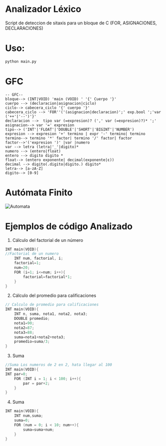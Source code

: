 # Analizador Léxico 
Script de deteccion de sitaxis para un bloque de C (FOR, ASIGNACIONES, DECLARACIONES)

# Uso:
```bash
python main.py
```

# GFC
```
-- GFC--
bloque--> (INT|VOID) 'main (VOID) ' '{' Cuerpo '}'
cuerpo --> (declaracion|asignacion|ciclo)
ciclo--> cabecera_ciclo '{' cuerpo '}'
cabecera_ciclo --> 'FOR''('(asignacion|declaracion)';' exp.bool ';'var ('++'|'--')'}'
declaracion -->  tipo var (=expresion)? (',' var (=expresion)?)* ';'
asignacion--> var '=' expresion
tipo--> ('INT'|'FLOAT'|'DOUBLE'|'SHORT'|'BIGINT'|'NUMBER')
expresion --> expresion '+' termino | expr '-' termino| termino
termino--> termino '*' factor| termino '/' factor| factor
factor-->'('expresion ')' |var |numero
var --> letra (letra|'_'|digito)*
numero --> (entero|float)
entero --> digito digito *
float--> (entero exponente| decimal(exponente|ε))
decimal --> digito(.digito|digito.) digito*
letra--> [a-zA-Z]
digito--> [0-9]
```

# Autómata Finito
![Automata](https://ajedrez92.files.wordpress.com/2018/04/automatafinito.png)

# Ejemplos de código Analizado
1. Cálculo del factorial de un número
```c
INT main(VOID){
//Factorial de un numero
	INT num, factorial, i;
	factorial=1;
	num=20;
	FOR (i=1; i<=num; i++){ 
		factorial=factorial*1;
	}
}

```
2. Cálculo del promedio para calificaciones
```c
// Calculo de promedio para calificaciones
INT main(VOID){
	INT n, suma, nota1, nota2, nota3;
	DOUBLE promedio;
	nota1=90;
	nota2=87;
	nota3=88;
	suma=nota1+nota2+nota3;
	promedio=suma/3;
}
```
3. Suma

```c
//Suma Los numeros de 2 en 2, hata llegar al 100
INT main(VOID){
INT par=0;
	FOR (INT i = 1; i < 100; i++){
		par = par+2;
	}
}
```
4. Suma
```c
INT main(VOID){
	INT num,suma;
	suma=0;
	FOR (num = 0; i < 10; num++){
		suma=suma+num;
	}
}
```
